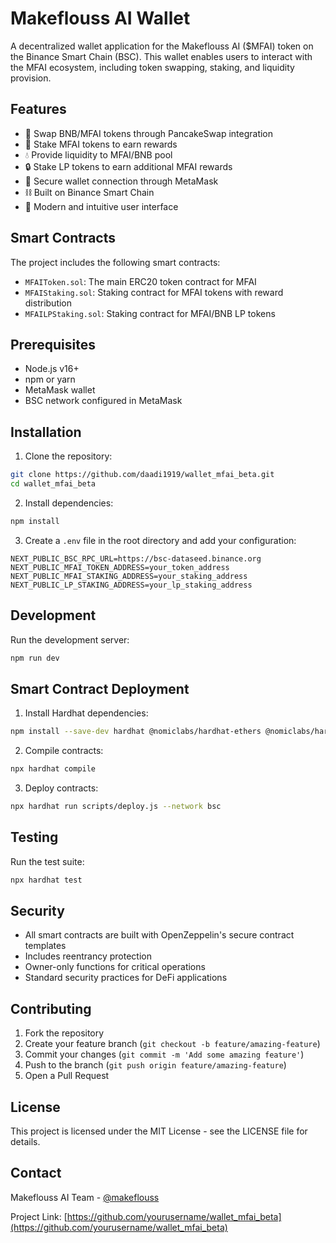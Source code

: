 # Makeflouss AI Wallet

A decentralized wallet application for the Makeflouss AI ($MFAI) token on the Binance Smart Chain (BSC). This wallet enables users to interact with the MFAI ecosystem, including token swapping, staking, and liquidity provision.

## Features

- 💱 Swap BNB/MFAI tokens through PancakeSwap integration
- 🏦 Stake MFAI tokens to earn rewards
- 💧 Provide liquidity to MFAI/BNB pool
- 🔒 Stake LP tokens to earn additional MFAI rewards
- 🔐 Secure wallet connection through MetaMask
- ⛓️ Built on Binance Smart Chain
- 🎨 Modern and intuitive user interface

## Smart Contracts

The project includes the following smart contracts:

- `MFAIToken.sol`: The main ERC20 token contract for MFAI
- `MFAIStaking.sol`: Staking contract for MFAI tokens with reward distribution
- `MFAILPStaking.sol`: Staking contract for MFAI/BNB LP tokens

## Prerequisites

- Node.js v16+
- npm or yarn
- MetaMask wallet
- BSC network configured in MetaMask

## Installation

1. Clone the repository:
```bash
git clone https://github.com/daadi1919/wallet_mfai_beta.git
cd wallet_mfai_beta
```

2. Install dependencies:
```bash
npm install
```

3. Create a `.env` file in the root directory and add your configuration:
```env
NEXT_PUBLIC_BSC_RPC_URL=https://bsc-dataseed.binance.org
NEXT_PUBLIC_MFAI_TOKEN_ADDRESS=your_token_address
NEXT_PUBLIC_MFAI_STAKING_ADDRESS=your_staking_address
NEXT_PUBLIC_LP_STAKING_ADDRESS=your_lp_staking_address
```

## Development

Run the development server:
```bash
npm run dev
```

## Smart Contract Deployment

1. Install Hardhat dependencies:
```bash
npm install --save-dev hardhat @nomiclabs/hardhat-ethers @nomiclabs/hardhat-waffle ethereum-waffle chai @openzeppelin/contracts
```

2. Compile contracts:
```bash
npx hardhat compile
```

3. Deploy contracts:
```bash
npx hardhat run scripts/deploy.js --network bsc
```

## Testing

Run the test suite:
```bash
npx hardhat test
```

## Security

- All smart contracts are built with OpenZeppelin's secure contract templates
- Includes reentrancy protection
- Owner-only functions for critical operations
- Standard security practices for DeFi applications

## Contributing

1. Fork the repository
2. Create your feature branch (`git checkout -b feature/amazing-feature`)
3. Commit your changes (`git commit -m 'Add some amazing feature'`)
4. Push to the branch (`git push origin feature/amazing-feature`)
5. Open a Pull Request

## License

This project is licensed under the MIT License - see the LICENSE file for details.

## Contact

Makeflouss AI Team - [@makeflouss](https://twitter.com/makeflouss)

Project Link: [https://github.com/yourusername/wallet_mfai_beta](https://github.com/yourusername/wallet_mfai_beta) 
